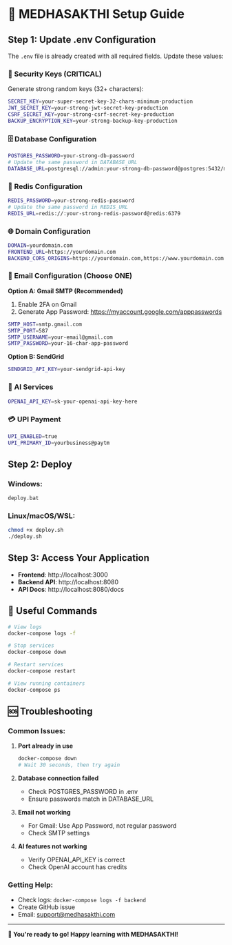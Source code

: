 # 🚀 MEDHASAKTHI Setup Guide

## Step 1: Update .env Configuration

The `.env` file is already created with all required fields. Update these values:

### 🔐 Security Keys (CRITICAL)
Generate strong random keys (32+ characters):
```bash
SECRET_KEY=your-super-secret-key-32-chars-minimum-production
JWT_SECRET_KEY=your-strong-jwt-secret-key-production
CSRF_SECRET_KEY=your-strong-csrf-secret-key-production
BACKUP_ENCRYPTION_KEY=your-strong-backup-key-production
```

### 🗄️ Database Configuration
```bash
POSTGRES_PASSWORD=your-strong-db-password
# Update the same password in DATABASE_URL
DATABASE_URL=postgresql://admin:your-strong-db-password@postgres:5432/medhasakthi
```

### 🔴 Redis Configuration
```bash
REDIS_PASSWORD=your-strong-redis-password
# Update the same password in REDIS_URL
REDIS_URL=redis://:your-strong-redis-password@redis:6379
```

### 🌐 Domain Configuration
```bash
DOMAIN=yourdomain.com
FRONTEND_URL=https://yourdomain.com
BACKEND_CORS_ORIGINS=https://yourdomain.com,https://www.yourdomain.com
```

### 📧 Email Configuration (Choose ONE)

**Option A: Gmail SMTP (Recommended)**
1. Enable 2FA on Gmail
2. Generate App Password: https://myaccount.google.com/apppasswords
```bash
SMTP_HOST=smtp.gmail.com
SMTP_PORT=587
SMTP_USERNAME=your-email@gmail.com
SMTP_PASSWORD=your-16-char-app-password
```

**Option B: SendGrid**
```bash
SENDGRID_API_KEY=your-sendgrid-api-key
```

### 🤖 AI Services
```bash
OPENAI_API_KEY=sk-your-openai-api-key-here
```

### 💳 UPI Payment
```bash
UPI_ENABLED=true
UPI_PRIMARY_ID=yourbusiness@paytm
```

## Step 2: Deploy

### Windows:
```bash
deploy.bat
```

### Linux/macOS/WSL:
```bash
chmod +x deploy.sh
./deploy.sh
```

## Step 3: Access Your Application

- **Frontend**: http://localhost:3000
- **Backend API**: http://localhost:8080
- **API Docs**: http://localhost:8080/docs

## 🔧 Useful Commands

```bash
# View logs
docker-compose logs -f

# Stop services
docker-compose down

# Restart services
docker-compose restart

# View running containers
docker-compose ps
```

## 🆘 Troubleshooting

### Common Issues:

1. **Port already in use**
   ```bash
   docker-compose down
   # Wait 30 seconds, then try again
   ```

2. **Database connection failed**
   - Check POSTGRES_PASSWORD in .env
   - Ensure passwords match in DATABASE_URL

3. **Email not working**
   - For Gmail: Use App Password, not regular password
   - Check SMTP settings

4. **AI features not working**
   - Verify OPENAI_API_KEY is correct
   - Check OpenAI account has credits

### Getting Help:
- Check logs: `docker-compose logs -f backend`
- Create GitHub issue
- Email: support@medhasakthi.com

---

**🎉 You're ready to go! Happy learning with MEDHASAKTHI!**
